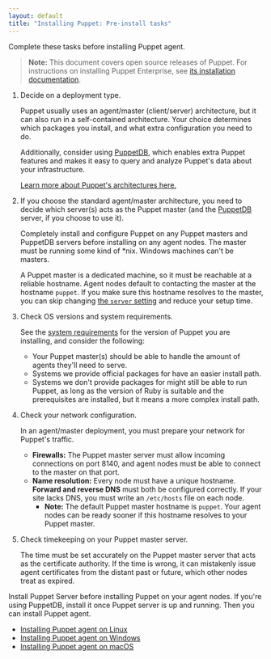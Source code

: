 ```yaml
---
layout: default
title: "Installing Puppet: Pre-install tasks"
---
```


[peinstall]: {{pe}}/install_basic.html
[sysreqs]: ./system_requirements.html
[ruby]: ./system_requirements.html#basic-requirements
[architecture]: /puppet/latest/reference/architecture.html
[puppetdb]: {{puppetdb}}/
[server_setting]: ./configuration.html#server


Complete these tasks before installing Puppet agent.

> **Note:** This document covers open source releases of Puppet. For instructions on installing Puppet Enterprise, see [its installation documentation][peinstall].

1. Decide on a deployment type.

   Puppet usually uses an agent/master (client/server) architecture, but it can also run in a self-contained architecture. Your choice determines which packages you install, and what extra configuration you need to do.

   Additionally, consider using [PuppetDB][], which enables extra Puppet features and makes it easy to query and analyze Puppet's data about your infrastructure.

   [Learn more about Puppet's architectures here.][architecture]

2. If you choose the standard agent/master architecture, you need to decide which server(s) acts as the Puppet master (and the [PuppetDB][] server, if you choose to use it).

   Completely install and configure Puppet on any Puppet masters and PuppetDB servers before installing on any agent nodes. The master must be running some kind of \*nix. Windows machines can't be masters.

   A Puppet master is a dedicated machine, so it must be reachable at a reliable hostname. Agent nodes default to contacting the master at the hostname `puppet`. If you make sure this hostname resolves to the master, you can skip changing [the `server` setting][server_setting] and reduce your setup time.

3. Check OS versions and system requirements.

   See the [system requirements](system_requirements.html) for the version of Puppet you are installing, and consider the following:

   * Your Puppet master(s) should be able to handle the amount of agents they'll need to serve.
   * Systems we provide official packages for have an easier install path.
   * Systems we don't provide packages for might still be able to run Puppet, as long as the version of Ruby is suitable and the prerequisites are installed, but it means a more complex install path.

4. Check your network configuration.

   In an agent/master deployment, you must prepare your network for Puppet's traffic.

   * **Firewalls:** The Puppet master server must allow incoming connections on port 8140, and agent nodes must be able to connect to the master on that port.
   * **Name resolution:** Every node must have a unique hostname. **Forward and reverse DNS** must both be configured correctly. If your site lacks DNS, you must write an `/etc/hosts` file on each node.
     * **Note:** The default Puppet master hostname is `puppet`. Your agent nodes can be ready sooner if this hostname resolves to your Puppet master.

5. Check timekeeping on your Puppet master server.

   The time must be set accurately on the Puppet master server that acts as the certificate authority. If the time is wrong, it can mistakenly issue agent certificates from the distant past or future, which other nodes treat as expired. 


Install Puppet Server before installing Puppet on your agent nodes. If you're using PuppetDB, install it once Puppet server is up and running. Then you can install Puppet agent.

* [Installing Puppet agent on Linux](./install_linux.html)
* [Installing Puppet agent on Windows](./install_windows.html)
* [Installing Puppet agent on macOS](./install_osx.html)
